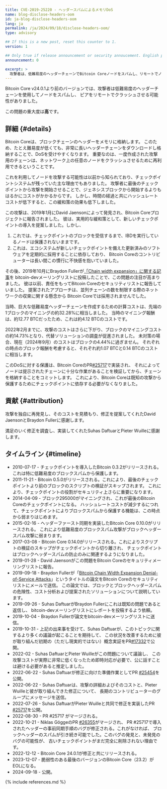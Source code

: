 ```yaml
---
title: CVE-2019-25220 - ヘッダースパムによるメモリDoS
name: blog-disclose-headers-oom
id: ja-blog-disclose-headers-oom
lang: ja
permalink: /ja/2024/09/18/disclose-headers-oom/
type: advisory

## If this is a new post, reset this counter to 1.
version: 1

## Only true if release announcement or security annoucement. English posts only
announcement: 0

excerpt: >
  攻撃者は、低難易度のヘッダーチェーンでBitcoin Coreノードをスパムし、リモートでノードをクラッシュさせる可能性がありました。
---
```


Bitcoin Core v24.0.1より前のバージョンでは、攻撃者は低難易度のヘッダーチェーンを使用してノードをスパムし、
ピアをリモートでクラッシュさせる可能性がありました。

この問題の重大度は**高**です。

## 詳細 {#details}

Bitcoin Coreは、ブロックチェーンのヘッダーをメモリに格納します。
このため、たとえ難易度が低くても、非常に長いヘッダーチェーンをダウンロードし格納することで、DoSを受けやすくなります。
重要なのは、一度作成された攻撃用のチェーンは、ネットワーク上の任意のノードをクラッシュさせるために再利用できるということです。

これを利用してノードを攻撃する可能性は以前から知られており、チェックポイントシステムが残っていた主な理由でもありました。
攻撃者に最後のチェックポイントから攻撃を開始させることで、ジェネシスブロックから開始するよりもはるかにコストがかかるからです。
しかし、時間の経過と共にハッシュレートコストが低下すると、この緩和策の効果も低下しました。

この攻撃は、2019年1月にDavid Jaensonによって発見され、Bitcoin Coreプロジェクトに報告されました。
彼は、実用的な緩和策として、新しいチェックポイントの導入を提案しました。しかし、
1. これでは、チェックポイントのブロックを受信するまで、IBDを実行しているノードは保護されないままです。
2. これは、エコシステムが新しいチェックポイントを備えた更新済みのソフトウェアを定期的に採用することに依存しており、
   Bitcoin Coreのコントリビューターは長い間この慣行に不快感を抱いていました。

その後、2019年10月にBraydon Fullerが[「Chain width expansion」に関する記事](https://lists.linuxfoundation.org/pipermail/bitcoin-dev/2019-October/017354.html)を
bitcoin-devメーリングリストに投稿したことで、この問題の注目が高まりました。
彼は以前、責任をもってBitcoin Coreのセキュリティリストに報告していました。
提案されたアプローチは、並列チェーンの数を制限する際のネットワークの収束に関する懸念から
Bitcoin Coreでは採用されませんでした。

当時、巨大な低難易度ヘッダーチェーンを作成するための計算コストは、先端の1ブロックのマイニングの約32.28%に相当しました。
当時のマイニング報酬は、約12.77 BTCだったため、これは約4.12 BTCのコストです。

2022年2月までに、攻撃のコストはさらに下がり、ブロックのマイニングコストの約14.73%となり、代替ソリューションの調査が促進されました。
未対策の場合、現在（2024年9月）のコストはブロックの4.44%に過ぎません。
それぞれの時点のブロック報酬を考慮すると、それぞれ約1.07 BTCと0.14 BTCのコストに相当します。

このDoSに対する保護は、Bitcoin CoreのPR[#25717](https://github.com/bitcoin/bitcoin/pull/25717)で実装され、
それによってノードは提示されたチェーンに十分な作業があることを検証してから、チェーンを格納することをコミットします。
これにより、Bitcoin Coreは既知の攻撃から保護するためにチェックポイントに依存する必要がなくなりました。

## 貢献 {#attribution}

攻撃を独自に再発見し、そのコストを見積もり、修正を提案してくれたDavid JaensonとBraydon Fullerに感謝します。

満足のいく修正を調査し、実装してくれたSuhas DaftuarとPieter Wuilleに感謝します。

## タイムライン {#timeline}

* 2010-07-17 - チェックポイントを導入したBitcoin 0.3.2がリリースされる。これは特に低難易度のブロックスパムから保護します。
* 2011-11-21 - Bitcoin 0.5.0がリリースされる。これにより、最後のチェックポイントより前のブロックのスクリプトの検証がスキップされます。
  これにより、チェックポイントの役割がセキュリティ上さらに重要になります。
* 2014-04-09 - ブロック295000がマイニングされ、これが最後のBitcoin Coreのチェックポイントになる。
  ハッシュレートコストが減少するにつれて、チェックポイントによりブロックスパムから保護する機能は、この時点から弱まりはじめます。
* 2015-02-16 - ヘッダーファースト同期を実装したBitcoin Core 0.10.0がリリースされる。
  これにより低難易度のブロックスパム攻撃がブロックヘッダースパム攻撃に弱まります。
* 2017-03-08 - Bitcoin Core 0.14.0がリリースされる。これによりスクリプトの検証のスキップがチェックポイントから切り離され、
  チェックポイントはブロックヘッダースパムの防止のみに関連するようになりました。
* 2019-01-28 - David Jaensonがこの問題をBitcoin Coreのセキュリティメーリングリストに報告。
* 2019-09-18 - Braydon Fullerが「[Bitcoin Chain Width Expansion Denial-of-Service
  Attacks](https://bcoin.io/papers/bitcoin-chain-expansion.pdf)」というタイトルの論文をBitcoin Coreのセキュリティリストにメールで送信。
  この論文では、ブロックとブロックヘッダースパムの危険性、コスト分析および提案されたソリューションについて説明しています。
* 2019-09-26 - Suhas DaftuarがBraydon Fullerにこれは既知の問題であると返信し、
  bitcoin-devメーリングリストにレポートを投稿するよう依頼。
* 2019-10-04 - Braydon Fullerが論文をbitcoin-devメーリングリストに送信。
* 2019-10-31 - 上記の出来事を受けて、Suhas Daftuarが、このトピックに関するより多くの議論が起こることを期待して、
  この状況を改善するために彼が取り組んだ初期の（ただし現実的ではない）概念実証をPR[#17332](https://github.com/bitcoin/bitcoin/pull/17332)で公開。
* 2022-02    - Suhas DaftuarとPieter Wuilleがこの問題について議論し、
  この攻撃コストが実際に非常に低くなったため即時対応が必要で、公に話すことは避ける必要があると推定しました。
* 2022-06-22 - Suhas Daftuarが修正に向けた準備作業としてPR [#25454](https://github.com/bitcoin/bitcoin/pull/25454)を公開。
* 2022-06-22 - Suhas Daftuarは、攻撃の詳細およびそのコストと、Pieter Wuilleと彼が取り組んできた修正について、
  長期のコントリビューターのグループにメッセージを送信。
* 2022-07-26 - Suhas DaftuarがPieter Wuilleと共同で修正を実装したPR [#25717](https://github.com/bitcoin/bitcoin/pull/25717)を公開。
* 2022-08-30 - PR #25717 がマージされる。
* 2022-10-21 - Niklas GöggeのPR [#26355](https://github.com/bitcoin/bitcoin/pull/26355)がマージされ、
  PR #25717で導入されたヘッダーの事前同期手順のバグが修正される。これがなければ、
  ブロックヘッダーのスパムが引き続き可能でした。このバグの発見と、未発見のバグの可能性が、
  古いチェックポイントがまだ完全に削除されない理由です。
* 2022-12-12 - Bitcoin Core 24.0.1が修正と共にリリースされる。
* 2023-12-07 - 脆弱性のある最後のバージョンのBitcoin Core（23.2）がEOLになる。
* 2024-09-18 - 公開。

{% include references.md %}
